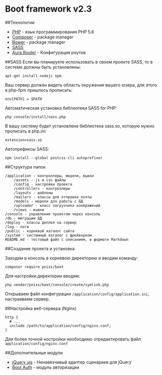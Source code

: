 Boot framework v2.3
==============

##Технологии
* [PHP](http://php.net) - язык программирования PHP 5.6
* [Composer](https://getcomposer.org) - package manager
* [Bower](http://bower.io) - package manager
* [SASS](https://github.com/sensational/sassphp)
* [Aura.Router](https://github.com/auraphp/Aura.Router) - Конфигурация роутов

##SASS
Если вы планируете использовать в своем проекте SASS, то в системе должны быть установлены:
	
	apt-get install nodejs npm
	
Ваш сервер должен видеть область окружения вашего юзера, для этого в php-fpm пришлось прописать:

	env[PATH] = $PATH
	
Автоматическая установка библиотеки SASS for PHP:

	php console/install/sass.php
	
В вашу систему будет установлена библиотека sass.so, которую нужно прописать в php.ini:

	extension=sass.so
	
Автопрефиксы SASS:

	npm install --global postcss-cli autoprefixer


##Структура папок

	/application - контроллеры, модели, вьюхи 
		/assets - js и css файлы
		/config - настройки проекта
		/controllers - контроллеры
		/layouts - шаблоны
		/mailers - классы для отправки почты
		/models - модели для работы с БД
		/uploader - класс загрузчика изображений
		/views - вьюхи
	/console - управление проектом через консоль
	/db - миграции БД
	/deploy - классы деплоя на сервер
	/log - логи
	/public - корневой каталог сайта
	/system - системный каталог с фрейворком
	README.md - тестовый файл с описанием, в формате Markdown

##Создание проекта и установка

Заходим в консоль в корневою директорию и вводим команду:

	composer require pnixx/boot
	
Для настройки директории вводим:

	php vendor/pnixx/boot/console/create/symlink.php

Открываем файл конфигурации `/application/config/application.ini`, настраиваем сервер.

##Настройка веб-сервера (Nginx)

	http {
      # ...
      include /path/to/application/config/nginx.conf;
	}
	
Для более точной ностройки необходимо отредактировать файл `application/config/nginx.conf`

##Дополнительные модули

* [jQuery ujs](https://github.com/rails/jquery-ujs) - Ненавязчивый адаптер сценариев для jQuery
* [Boot Auth](https://github.com/PNixx/Boot_Auth) - модуль авторизации